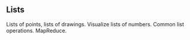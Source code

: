 ## Lists

Lists of points, lists of drawings. Visualize lists of numbers. Common list operations. MapReduce.
